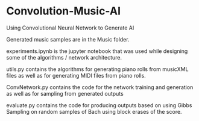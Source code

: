 # Convolution-Music-AI
Using Convolutional Neural Network to Generate AI

Generated music samples are in the Music folder.

experiments.ipynb is the jupyter notebook that was used while designing some of the algorithms / network architecture.

utils.py contains the algorithms for generating piano rolls from musicXML files as well as for generating MIDI files from piano rolls.

ConvNetwork.py contains the code for the network training and generation as well as for sampling from generated outputs

evaluate.py contains the code for producing outputs based on using Gibbs Sampling on random samples of Bach using block erases of the score.
